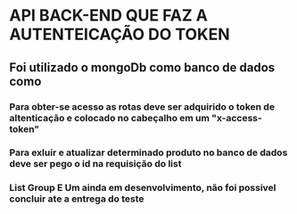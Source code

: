 # API BACK-END QUE FAZ A AUTENTEICAÇÃO DO TOKEN
## Foi utilizado o mongoDb como banco de dados como
### Para obter-se acesso as rotas deve ser adquirido o token de altenticação e colocado no cabeçalho em um "x-access-token"
### Para exluir e atualizar determinado produto no banco de dados deve ser pego o id na requisição do list
### List Group E Um ainda em desenvolvimento, não foi possivel concluir ate a entrega do teste
